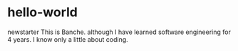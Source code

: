 # hello-world
newstarter
This is Banche.
although I have learned software engineering for 4 years.
I know only a little about coding.
